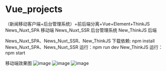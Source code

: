 # Vue_projects
（新闻移动客户端+后台管理系统）+前后端分离+Vue+Element+ThinkJS
News_Nuxt_SPA 移动端
News_Nuxt_SSR 后台管理系统
New_ThinkJS 后端

News_Nuxt_SPA、News_Nuxt_SSR、New_ThinkJS 下载依赖: npm install
News_Nuxt_SPA、News_Nuxt_SSR 运行：npm run dev
New_ThinkJS 运行：npm start

移动端效果图
![image](https://user-images.githubusercontent.com/75324169/109639815-9d518200-7b8a-11eb-8d0e-c3be3e404710.png)
![image](https://user-images.githubusercontent.com/75324169/109640882-fcfc5d00-7b8b-11eb-9ca5-8cf5e3b59237.png)
![image](https://user-images.githubusercontent.com/75324169/109641024-303eec00-7b8c-11eb-8ed1-872f5323ebe2.png)




